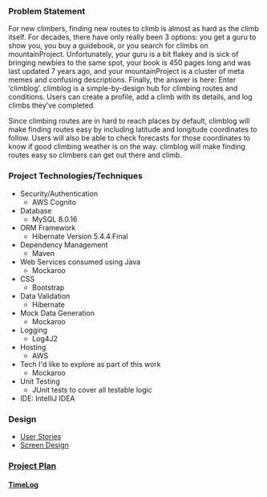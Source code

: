 ### Problem Statement

For new climbers, finding new routes to climb is almost as hard as the climb itself. For decades, there have only really been 3 options: you get a guru to show you, you buy a guidebook, or you search for climbs on mountainProject. Unfortunately, your guru is a bit flakey and is sick of bringing newbies to the same spot, your book is 450 pages long and was last updated 7 years ago, and your mountainProject is a cluster of meta memes and confusing descriptions. Finally, the answer is here: Enter ‘climblog’. climblog is a simple-by-design hub for climbing routes and conditions. Users can create a profile, add a climb with its details, and log climbs they’ve completed.

Since climbing routes are in hard to reach places by default, climblog will make finding routes easy by including latitude and longitude coordinates to follow. Users will also be able to check forecasts for those coordinates to know if good climbing weather is on the way. climblog will make finding routes easy so climbers can get out there and climb.

### Project Technologies/Techniques 
* Security/Authentication
  * AWS Cognito
* Database
  * MySQL 8.0.16
* ORM Framework
  * Hibernate Version 5.4.4.Final
* Dependency Management
  * Maven
* Web Services consumed using Java
  * Mockaroo
* CSS 
  * Bootstrap
* Data Validation
  * Hibernate
* Mock Data Generation
  * Mockaroo 
* Logging
  * Log4J2
* Hosting
  * AWS
* Tech I'd like to explore as part of this work
  * Mockaroo
* Unit Testing
  * JUnit tests to cover all testable logic
* IDE: IntelliJ IDEA

### Design

* [User Stories](DesignDocuments/userStories.md)
* [Screen Design](DesignDocuments/screens.md)


### [Project Plan](ProjectPlan.md)
#### [TimeLog](timeLog.md)
